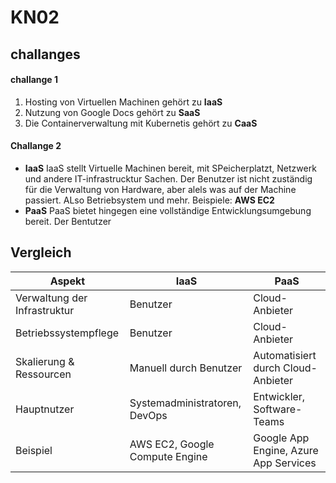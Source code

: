 # KN02

## challanges  

#### challange 1
1. Hosting von Virtuellen Machinen gehört zu **IaaS**
2. Nutzung von Google Docs gehört zu **SaaS**
3. Die Containerverwaltung mit Kubernetis gehört zu **CaaS**

#### Challange 2
- **IaaS**
IaaS stellt Virtuelle Machinen bereit, mit SPeicherplatzt, Netzwerk und andere IT-infrastrucktur Sachen.
Der Benutzer ist nicht zuständig für die Verwaltung von Hardware, aber alels was auf der Machine passiert. ALso Betriebsystem und mehr.
Beispiele: **AWS EC2**
- **PaaS**
PaaS bietet hingegen eine vollständige Entwicklungsumgebung bereit.
Der Bentutzer 
## Vergleich
| Aspekt | IaaS | PaaS |
| --------- | ---- | ---- |
| Verwaltung der Infrastruktur | Benutzer                       |Cloud-Anbieter                        |
| Betriebssystempflege         | Benutzer                       | Cloud-Anbieter                        |
| Skalierung & Ressourcen      | Manuell durch Benutzer         | Automatisiert durch Cloud-Anbieter    |
| Hauptnutzer                  | Systemadministratoren, DevOps  | Entwickler, Software-Teams            |
| Beispiel                     | AWS EC2, Google Compute Engine | Google App Engine, Azure App Services | 
